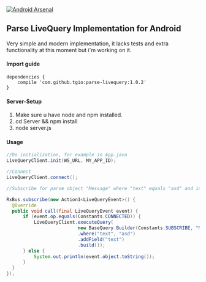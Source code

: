 [![Android Arsenal](https://img.shields.io/badge/Android%20Arsenal-ParseLiveQuery-green.svg?style=true)](https://android-arsenal.com/details/1/3921)

## Parse LiveQuery Implementation for Android
Very simple and modern implementation, it lacks tests and extra functionality at this moment but i'm working on it.

#### Import guide

```
dependencies {
    compile 'com.github.tgio:parse-livequery:1.0.2'
}
```

#### Server-Setup

1. Make sure u have node and npm installed.
2. cd Server && npm install
3. node server.js


#### Usage


  ```java
//Do initialization, for example in App.java
LiveQueryClient.init(WS_URL, MY_APP_ID);

//Connect
LiveQueryClient.connect();

//Subscribe for parse object "Message" where "text" equals "asd" and include "text" field in response

RxBus.subscribe(new Action1<LiveQueryEvent>() {
    @Override
    public void call(final LiveQueryEvent event) {
        if (event.op.equals(Constants.CONNECTED)) {
            LiveQueryClient.executeQuery(
                            new BaseQuery.Builder(Constants.SUBSCRIBE, "Message")
                            .where("text", "asd")
                            .addField("text")
                            .build());
        } else {
            System.out.println(event.object.toString());
        }
    }
});

  ```
